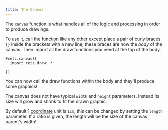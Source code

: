 ```yaml
---
title: The Canvas
---
```


The `canvas` function is what handles all of the logic and processing in order to produce drawings.

To use it, call the function like any other except place a pair of curly braces `{}` inside the brackets with a new line, these braces are now the *body* of the canvas. Then import all the draw functions you need at the top of the body.
```typ
#cetz.canvas({
  import cetz.draw: *
  
})
```
You can now call the draw functions within the body and they'll produce some graphics!

The canvas does not have typical `width` and `height` parameters. Instead its size will grow and shrink to fit the drawn graphic.

By default 1 [coordinate](/basics/coordinate-systems) unit is `1cm`, this can be changed by setting the `length` parameter. If a ratio is given, the length will be the size of the canvas parent's width!

